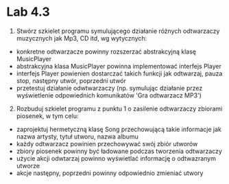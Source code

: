 # Lab 4.3

1. Stwórz szkielet programu symulującego działanie różnych odtwarzaczy muzycznych jak Mp3, CD itd, wg wytycznych:
* konkretne odtwarzacze powinny rozszerzać abstrakcyjną klasę MusicPlayer
* abstrakcyjna klasa MusicPlayer powinna implementować interfejs Player
* interfejs Player powienien dostarczać takich funkcji jak odtwarzaj, pauza stop, następny utwór, poprzedni utwór
* przetestuj działanie odwtwarzaczy (np. symulując działanie przez wyświetlenie odpowiednich komunikatów 'Gra odtwarzacz MP3')

2. Rozbuduj szkielet programu z punktu 1 o zasilenie odtwarzaczy zbiorami piosenek, w tym celu:
* zaprojektuj hermetyczną klasę Song przechowującą takie informacje jak nazwa artysty, tytuł utworu, nazwa albumu
* każdy odtwarzacz powinien przechowywać swój zbiór utworów
* zbiory piosenek powinny być ładowane podczas tworzenia odtwarzaczy
* użycie akcji odwtarzaj powinno wyświetlać informację o odtwazranym utworze
* akcje następny, poprzedni powinny odpowiednio zmieniać utwory 
